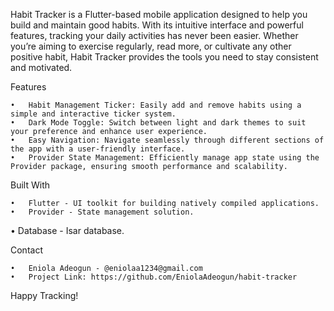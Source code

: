 

Habit Tracker is a Flutter-based mobile application designed to help you build and maintain good habits. With its intuitive interface and powerful features, tracking your daily activities has never been easier. Whether you’re aiming to exercise regularly, read more, or cultivate any other positive habit, Habit Tracker provides the tools you need to stay consistent and motivated.

Features

	•	Habit Management Ticker: Easily add and remove habits using a simple and interactive ticker system.
	•	Dark Mode Toggle: Switch between light and dark themes to suit your preference and enhance user experience.
	•	Easy Navigation: Navigate seamlessly through different sections of the app with a user-friendly interface.
	•	Provider State Management: Efficiently manage app state using the Provider package, ensuring smooth performance and scalability.

Built With

	•	Flutter - UI toolkit for building natively compiled applications.
	•	Provider - State management solution.
  •	Database - Isar database.

 
Contact

	•	Eniola Adeogun - @eniolaa1234@gmail.com
	•	Project Link: https://github.com/EniolaAdeogun/habit-tracker

Happy Tracking!
